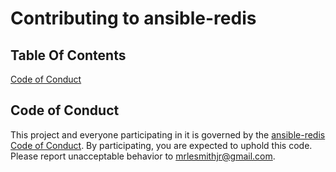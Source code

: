 # Contributing to ansible-redis

## Table Of Contents

[Code of Conduct](#code-of-conduct)

## Code of Conduct

This project and everyone participating in it is governed by the [ansible-redis Code of Conduct](CODE_OF_CONDUCT.md). By participating, you are expected to uphold this code. Please report unacceptable behavior to [mrlesmithjr@gmail.com](mailto:mrlesmithjr@gmail.com).
